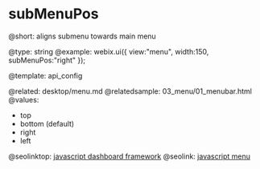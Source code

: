 subMenuPos
=============


@short: aligns submenu towards main menu

@type: string
@example:
webix.ui({
	view:"menu",
	width:150,
	subMenuPos:"right"
});

@template:	api_config

@related:
	desktop/menu.md
@relatedsample:
	03_menu/01_menubar.html
@values:

- top
- bottom (default)
- right
- left


@seolinktop: [javascript dashboard framework](https://webix.com)
@seolink: [javascript menu](https://webix.com/widget/menu/)